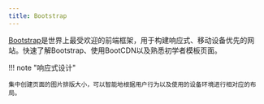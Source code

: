 ```yaml
---
title: Bootstrap
---
```


[Bootstrap](https://v4.bootcss.com/docs/4.0/getting-started/introduction/)是世界上最受欢迎的前端框架，用于构建响应式、移动设备优先的网站。快速了解Bootstrap、使用BootCDN以及熟悉初学者模板页面。


!!! note "响应式设计"
    
    集中创建页面的图片排版大小，可以智能地根据用户行为以及使用的设备环境进行相对应的布局。
